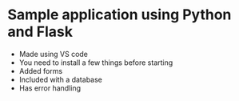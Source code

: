 # Sample application using Python and Flask
- Made using VS code
- You need to install a few things before starting
- Added forms
- Included with a database
- Has error handling